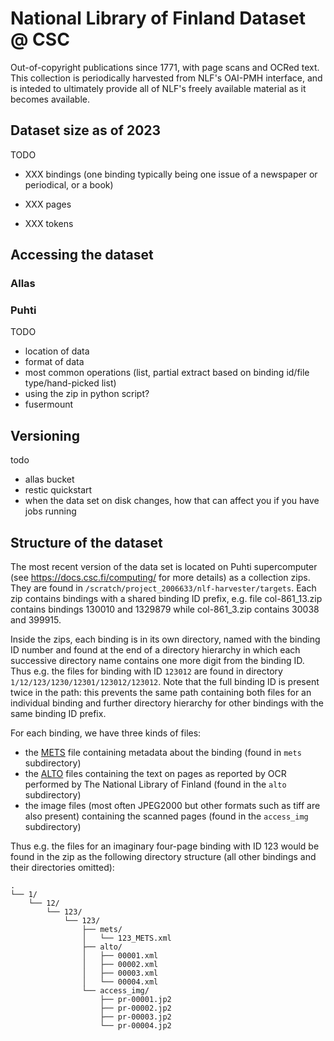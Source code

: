 # National Library of Finland Dataset @ CSC

Out-of-copyright publications since 1771, with page scans and OCRed text. This collection is periodically harvested from NLF's OAI-PMH interface, and is inteded to ultimately provide all of NLF's freely available material as it becomes available.

## Dataset size as of 2023

TODO

- XXX bindings (one binding typically being one issue of a newspaper or periodical, or a book)

- XXX pages

- XXX tokens

## Accessing the dataset

### Allas

### Puhti

TODO

- location of data
- format of data
- most common operations (list, partial extract based on binding id/file
  type/hand-picked list)
- using the zip in python script?
- fusermount

## Versioning

todo
- allas bucket
- restic quickstart
- when the data set on disk changes, how that can affect you if you have jobs
  running


## Structure of the dataset

The most recent version of the data set is located on Puhti supercomputer (see
https://docs.csc.fi/computing/ for more details) as a collection zips. They are
found in `/scratch/project_2006633/nlf-harvester/targets`. Each zip contains
bindings with a shared binding ID prefix, e.g. file col-861_13.zip contains
bindings 130010 and 1329879 while col-861_3.zip contains 30038 and 399915.

Inside the zips, each binding is in its own directory, named with the binding
ID number and found at the end of a directory hierarchy in which each
successive directory name contains one more digit from the binding ID. Thus
e.g. the files for binding with ID `123012` are found in directory
`1/12/123/1230/12301/123012/123012`.  Note that the full binding ID is present
twice in the path: this prevents the same path containing both files for an
individual binding and further directory hierarchy for other bindings with the
same binding ID prefix.

For each binding, we have three kinds of files:
- the [METS](https://www.loc.gov/standards/mets/) file containing metadata
  about the binding (found in `mets` subdirectory)
- the [ALTO](https://www.loc.gov/standards/alto/) files containing the text on
  pages as reported by OCR performed by The National Library of Finland (found
  in the `alto` subdirectory)
- the image files (most often JPEG2000 but other formats such as tiff are also
  present) containing the scanned pages (found in the `access_img`
  subdirectory)

Thus e.g. the files for an imaginary four-page binding with ID 123 would be
found in the zip as the following directory structure (all other bindings and
their directories omitted):
```
.
└── 1/
    └── 12/
        └── 123/
            └── 123/
                ├── mets/
                │   └── 123_METS.xml
                ├── alto/
                │   ├── 00001.xml
                │   ├── 00002.xml
                │   ├── 00003.xml
                │   └── 00004.xml
                └── access_img/
                    ├── pr-00001.jp2
                    ├── pr-00002.jp2
                    ├── pr-00003.jp2
                    └── pr-00004.jp2
```
